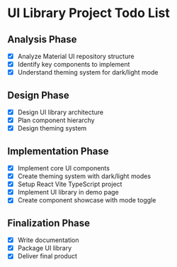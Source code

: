 # UI Library Project Todo List

## Analysis Phase
- [x] Analyze Material UI repository structure
- [x] Identify key components to implement
- [x] Understand theming system for dark/light mode

## Design Phase
- [x] Design UI library architecture
- [x] Plan component hierarchy
- [x] Design theming system

## Implementation Phase
- [x] Implement core UI components
- [x] Create theming system with dark/light modes
- [x] Setup React Vite TypeScript project
- [x] Implement UI library in demo page
- [x] Create component showcase with mode toggle

## Finalization Phase
- [x] Write documentation
- [x] Package UI library
- [x] Deliver final product
